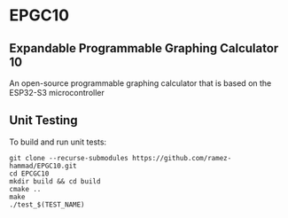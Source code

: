 # EPGC10
## **E**xpandable **P**rogrammable **G**raphing **C**alculator 10
An open-source programmable graphing calculator that is based on the ESP32-S3 microcontroller

## Unit Testing

To build and run unit tests:

```
git clone --recurse-submodules https://github.com/ramez-hammad/EPGC10.git
cd EPCGC10
mkdir build && cd build
cmake ..
make
./test_$(TEST_NAME)
```

